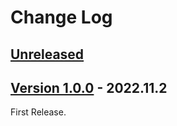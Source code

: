 # Change Log

## [Unreleased](https://github.com/colory-games/UEPlugin-AccessVariableByName/compare/v1.0.0...main)

## [Version 1.0.0](https://github.com/colory-games/UEPlugin-AccessVariableByName/compare/a704fff36a4017db8a5d2a9c4be539bf3e07b4ad...v1.0.0) - 2022.11.2

First Release.
